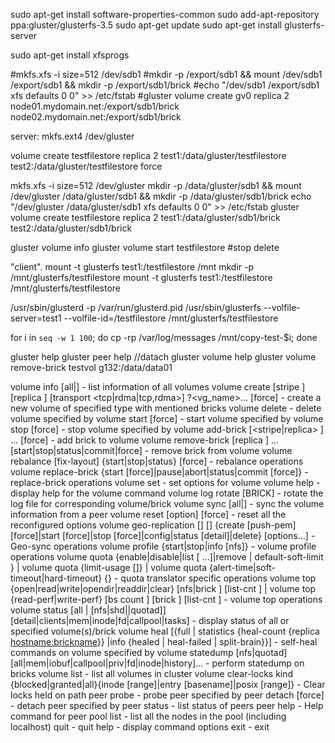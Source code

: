 sudo apt-get install software-properties-common
sudo add-apt-repository ppa:gluster/glusterfs-3.5
sudo apt-get update
sudo apt-get install glusterfs-server

sudo apt-get install xfsprogs

#mkfs.xfs -i size=512 /dev/sdb1
#mkdir -p /export/sdb1 && mount /dev/sdb1 /export/sdb1 && mkdir -p /export/sdb1/brick
#echo "/dev/sdb1 /export/sdb1 xfs defaults 0 0"  >> /etc/fstab
#gluster volume create gv0 replica 2 node01.mydomain.net:/export/sdb1/brick node02.mydomain.net:/export/sdb1/brick

server:
mkfs.ext4 /dev/gluster

volume create testfilestore replica 2 test1:/data/gluster/testfilestore test2:/data/gluster/testfilestore force


mkfs.xfs -i size=512 /dev/gluster
mkdir -p /data/gluster/sdb1 && mount /dev/gluster /data/gluster/sdb1 && mkdir -p /data/gluster/sdb1/brick
echo "/dev/gluster /data/gluster/sdb1 xfs defaults 0 0"  >> /etc/fstab
gluster volume create testfilestore replica 2 test1:/data/gluster/sdb1/brick test2:/data/gluster/sdb1/brick


gluster volume info
gluster volume start testfilestore #stop delete

"client".
mount -t glusterfs test1:/testfilestore /mnt
mkdir -p /mnt/glusterfs/testfilestore
mount -t glusterfs test1:/testfilestore /mnt/glusterfs/testfilestore

/usr/sbin/glusterd -p /var/run/glusterd.pid
/usr/sbin/glusterfs --volfile-server=test1 --volfile-id=/testfilestore /mnt/glusterfs/testfilestore


for i in `seq -w 1 100`; do cp -rp /var/log/messages /mnt/copy-test-$i; done


gluster help
gluster peer help     //datach 
gluster volume help      gluster volume remove-brick testvol g132:/data/data01




volume info [all|<VOLNAME>] - list information of all volumes
volume create <NEW-VOLNAME> [stripe <COUNT>] [replica <COUNT>] [transport <tcp|rdma|tcp,rdma>] <NEW-BRICK>?<vg_name>... [force] - create a new volume of specified type with mentioned bricks
volume delete <VOLNAME> - delete volume specified by <VOLNAME>
volume start <VOLNAME> [force] - start volume specified by <VOLNAME>
volume stop <VOLNAME> [force] - stop volume specified by <VOLNAME>
volume add-brick <VOLNAME> [<stripe|replica> <COUNT>] <NEW-BRICK> ... [force] - add brick to volume <VOLNAME>
volume remove-brick <VOLNAME> [replica <COUNT>] <BRICK> ... [start|stop|status|commit|force] - remove brick from volume <VOLNAME>
volume rebalance <VOLNAME> [fix-layout] {start|stop|status} [force] - rebalance operations
volume replace-brick <VOLNAME> <BRICK> <NEW-BRICK> {start [force]|pause|abort|status|commit [force]} - replace-brick operations
volume set <VOLNAME> <KEY> <VALUE> - set options for volume <VOLNAME>
volume help - display help for the volume command
volume log rotate <VOLNAME> [BRICK] - rotate the log file for corresponding volume/brick
volume sync <HOSTNAME> [all|<VOLNAME>] - sync the volume information from a peer
volume reset <VOLNAME> [option] [force] - reset all the reconfigured options
volume geo-replication [<VOLNAME>] [<SLAVE-URL>] {create [push-pem] [force]|start [force]|stop [force]|config|status [detail]|delete} [options...] - Geo-sync operations
volume profile <VOLNAME> {start|stop|info [nfs]} - volume profile operations
volume quota <VOLNAME> {enable|disable|list [<path> ...]|remove <path>| default-soft-limit <percent>} |
volume quota <VOLNAME> {limit-usage <path> <size> [<percent>]} |
volume quota <VOLNAME> {alert-time|soft-timeout|hard-timeout} {<time>} - quota translator specific operations
volume top <VOLNAME> {open|read|write|opendir|readdir|clear} [nfs|brick <brick>] [list-cnt <value>] |
volume top <VOLNAME> {read-perf|write-perf} [bs <size> count <count>] [brick <brick>] [list-cnt <value>] - volume top operations
volume status [all | <VOLNAME> [nfs|shd|<BRICK>|quotad]] [detail|clients|mem|inode|fd|callpool|tasks] - display status of all or specified volume(s)/brick
volume heal <VOLNAME> [{full | statistics {heal-count {replica <hostname:brickname>}} |info {healed | heal-failed | split-brain}}] - self-heal commands on volume specified by <VOLNAME>
volume statedump <VOLNAME> [nfs|quotad] [all|mem|iobuf|callpool|priv|fd|inode|history]... - perform statedump on bricks
volume list - list all volumes in cluster
volume clear-locks <VOLNAME> <path> kind {blocked|granted|all}{inode [range]|entry [basename]|posix [range]} - Clear locks held on path
peer probe <HOSTNAME> - probe peer specified by <HOSTNAME>
peer detach <HOSTNAME> [force] - detach peer specified by <HOSTNAME>
peer status - list status of peers
peer help - Help command for peer 
pool list - list all the nodes in the pool (including localhost)
quit - quit
help - display command options
exit - exit
